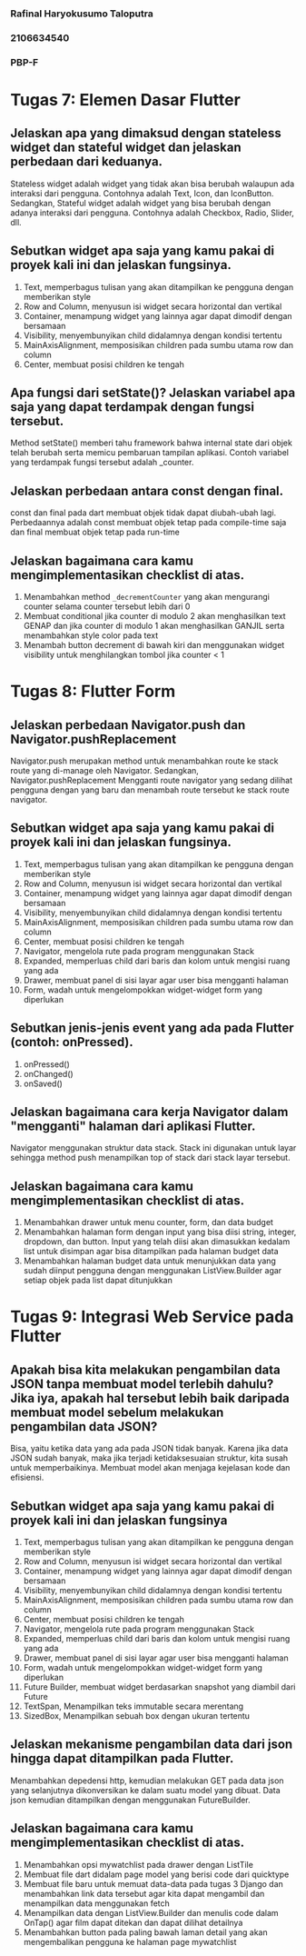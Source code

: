 ### Rafinal Haryokusumo Taloputra
### 2106634540
### PBP-F

# Tugas 7: Elemen Dasar Flutter

## Jelaskan apa yang dimaksud dengan stateless widget dan stateful widget dan jelaskan perbedaan dari keduanya.
Stateless widget adalah widget yang tidak akan bisa berubah walaupun ada interaksi dari pengguna. Contohnya adalah Text, Icon, dan IconButton. Sedangkan, Stateful widget adalah widget yang bisa berubah dengan adanya interaksi dari pengguna. Contohnya adalah Checkbox, Radio, Slider, dll.

## Sebutkan widget apa saja yang kamu pakai di proyek kali ini dan jelaskan fungsinya.
1. Text, memperbagus tulisan yang akan ditampilkan ke pengguna dengan memberikan style
2. Row and Column, menyusun isi widget secara horizontal dan vertikal
3. Container, menampung widget yang lainnya agar dapat dimodif dengan bersamaan
4. Visibility, menyembunyikan child didalamnya dengan kondisi tertentu
5. MainAxisAlignment, memposisikan children pada sumbu utama row dan column
6. Center, membuat posisi children ke tengah

## Apa fungsi dari setState()? Jelaskan variabel apa saja yang dapat terdampak dengan fungsi tersebut.
Method setState() memberi tahu framework bahwa internal state dari objek telah berubah serta memicu pembaruan tampilan aplikasi. Contoh variabel yang terdampak fungsi tersebut adalah _counter.

## Jelaskan perbedaan antara const dengan final.
const dan final pada dart membuat objek tidak dapat diubah-ubah lagi. Perbedaannya adalah const membuat objek tetap pada compile-time saja dan final membuat objek tetap pada run-time

## Jelaskan bagaimana cara kamu mengimplementasikan checklist di atas.
1. Menambahkan method `_decrementCounter` yang akan mengurangi counter selama counter tersebut lebih dari 0
2. Membuat conditional jika counter di modulo 2 akan menghasilkan text GENAP dan jika counter di modulo 1 akan menghasilkan GANJIL serta menambahkan style color pada text
3. Menambah button decrement di bawah kiri dan menggunakan widget visibility untuk menghilangkan tombol jika counter < 1



# Tugas 8: Flutter Form

##  Jelaskan perbedaan Navigator.push dan Navigator.pushReplacement
Navigator.push merupakan method untuk menambahkan route ke stack route yang di-manage oleh Navigator. Sedangkan, Navigator.pushReplacement Mengganti route navigator yang sedang dilihat pengguna dengan yang baru dan menambah route tersebut ke stack route navigator.

## Sebutkan widget apa saja yang kamu pakai di proyek kali ini dan jelaskan fungsinya.
1. Text, memperbagus tulisan yang akan ditampilkan ke pengguna dengan memberikan style
2. Row and Column, menyusun isi widget secara horizontal dan vertikal
3. Container, menampung widget yang lainnya agar dapat dimodif dengan bersamaan
4. Visibility, menyembunyikan child didalamnya dengan kondisi tertentu
5. MainAxisAlignment, memposisikan children pada sumbu utama row dan column
6. Center, membuat posisi children ke tengah
7. Navigator, mengelola rute pada program menggunakan Stack
8. Expanded, memperluas child dari baris dan kolom untuk mengisi ruang yang ada
9. Drawer, membuat panel di sisi layar agar user bisa mengganti halaman
10. Form, wadah untuk mengelompokkan widget-widget form yang diperlukan

## Sebutkan jenis-jenis event yang ada pada Flutter (contoh: onPressed).
1. onPressed()
2. onChanged()
3. onSaved()

## Jelaskan bagaimana cara kerja Navigator dalam "mengganti" halaman dari aplikasi Flutter.
Navigator menggunakan struktur data stack. Stack ini digunakan untuk layar sehingga method push menampilkan top of stack dari stack layar tersebut.

## Jelaskan bagaimana cara kamu mengimplementasikan checklist di atas.
1. Menambahkan drawer untuk menu counter, form, dan data budget
2. Menambahkan halaman form dengan input yang bisa diisi string, integer, dropdown, dan button. Input yang telah diisi akan dimasukkan kedalam list untuk disimpan agar bisa ditampilkan pada halaman budget data
3. Menambahkan halaman budget data untuk menunjukkan data yang sudah diinput pengguna dengan menggunakan ListView.Builder agar setiap objek pada list dapat ditunjukkan




# Tugas 9: Integrasi Web Service pada Flutter

## Apakah bisa kita melakukan pengambilan data JSON tanpa membuat model terlebih dahulu? Jika iya, apakah hal tersebut lebih baik daripada membuat model sebelum melakukan pengambilan data JSON?
Bisa, yaitu ketika data yang ada pada JSON tidak banyak. Karena jika data JSON sudah banyak, maka jika terjadi ketidaksesuaian struktur, kita susah untuk memperbaikinya. Membuat model akan menjaga kejelasan kode dan efisiensi.

## Sebutkan widget apa saja yang kamu pakai di proyek kali ini dan jelaskan fungsinya
1. Text, memperbagus tulisan yang akan ditampilkan ke pengguna dengan memberikan style
2. Row and Column, menyusun isi widget secara horizontal dan vertikal
3. Container, menampung widget yang lainnya agar dapat dimodif dengan bersamaan
4. Visibility, menyembunyikan child didalamnya dengan kondisi tertentu
5. MainAxisAlignment, memposisikan children pada sumbu utama row dan column
6. Center, membuat posisi children ke tengah
7. Navigator, mengelola rute pada program menggunakan Stack
8. Expanded, memperluas child dari baris dan kolom untuk mengisi ruang yang ada
9. Drawer, membuat panel di sisi layar agar user bisa mengganti halaman
10. Form, wadah untuk mengelompokkan widget-widget form yang diperlukan
11. Future Builder, membuat widget berdasarkan snapshot yang diambil dari Future
12. TextSpan, Menampilkan teks immutable secara merentang
13. SizedBox, Menampilkan sebuah box dengan ukuran tertentu

## Jelaskan mekanisme pengambilan data dari json hingga dapat ditampilkan pada Flutter.
Menambahkan depedensi http, kemudian melakukan GET pada data json yang selanjutnya dikonversikan ke dalam suatu model yang dibuat. Data json kemudian ditampilkan dengan menggunakan FutureBuilder.

## Jelaskan bagaimana cara kamu mengimplementasikan checklist di atas.
1. Menambahkan opsi mywatchlist pada drawer dengan ListTile
2. Membuat file dart didalam page model yang berisi code dari quicktype
3. Membuat file baru untuk memuat data-data pada tugas 3 Django dan menambahkan link data tersebut agar kita dapat mengambil dan menampilkan data menggunakan fetch
4. Menampilkan data dengan ListView.Builder dan menulis code dalam OnTap() agar film dapat ditekan dan dapat dilihat detailnya
5. Menambahkan button pada paling bawah laman detail yang akan mengembalikan pengguna ke halaman page mywatchlist
